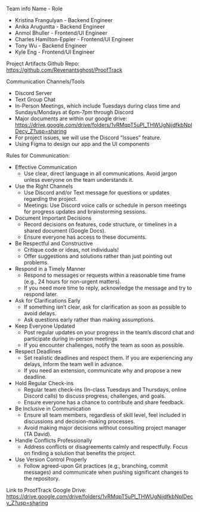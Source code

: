Team info
Name - Role
  - Kristina Frangulyan - Backend Engineer
  - Anika Aruguntta - Backend Engineer
  - Anmol Bhuller - Frontend/UI Engineer
  - Charles Hamilton-Eppler - Frontend/UI Engineer
  - Tony Wu - Backend Engineer
  - Kyle Eng -  Frontend/UI Engineer
 
Project Artifacts
  Github Repo: https://github.com/Revenantsghost/ProofTrack
 
Communication Channels/Tools
  - Discord Server
  - Text Group Chat
  - In-Person Meetings, which include Tuesdays during class time and Sundays/Mondays at 6pm-7pm through Discord
  - Major documents are within our google drive: https://drive.google.com/drive/folders/1vRMqpT5uPl_THWUgNijdfkbNplDecy_Z?usp=sharing  
  - For project issues, we will use the Discord “Issues” feature.
  - Using Figma to design our app and the UI components


  
Rules for Communication: 
  - Effective Communication
      - Use clear, direct language in all communications. Avoid jargon unless everyone on the team understands it.
  - Use the Right Channels
      - Use Discord and/or Text message for questions or updates regarding the project.
      - Meetings: Use Discord voice calls or schedule in person meetings for progress updates and brainstorming sessions.
  - Document Important Decisions
      - Record decisions on features, code structure, or timelines in a shared document (Google Docs).
      - Ensure everyone has access to these documents.
  - Be Respectful and Constructive
      - Critique code or ideas, not individuals!
      - Offer suggestions and solutions rather than just pointing out problems.
  - Respond in a Timely Manner
      - Respond to messages or requests within a reasonable time frame (e.g., 24 hours for non-urgent matters).
      - If you need more time to reply, acknowledge the message and try to respond later.
  - Ask for Clarifications Early
      - If something isn’t clear, ask for clarification as soon as possible to avoid delays.
      - Ask questions early rather than making assumptions.
  - Keep Everyone Updated
      - Post regular updates on your progress in the team’s discord chat and participate during in-person meetings
      - If you encounter challenges, notify the team as soon as possible.
  - Respect Deadlines
      - Set realistic deadlines and respect them. If you are experiencing any delays, inform the team well in advance.
      - If you need an extension, communicate why and propose a new deadline.
  - Hold Regular Check-ins
      - Regular team check-ins (In-class Tuesdays and Thursdays, online Discord calls) to discuss progress, challenges, and goals.
      - Ensure everyone has a chance to contribute and share feedback.
  - Be Inclusive in Communication
      - Ensure all team members, regardless of skill level, feel included in discussions and decision-making processes.
      - Avoid making major decisions without consulting project manager (TA David).
  - Handle Conflicts Professionally
      - Address conflicts or disagreements calmly and respectfully. Focus on finding a solution that benefits the project.
  - Use Version Control Properly
      - Follow agreed-upon Git practices (e.g., branching, commit messages) and communicate when pushing significant changes to the repository.
 
Link to ProofTrack Google Drive: https://drive.google.com/drive/folders/1vRMqpT5uPl_THWUgNijdfkbNplDecy_Z?usp=sharing
